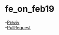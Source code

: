 # fe_on_feb19
 -[Previv](https://ak1385.github.io/fe_on_feb19/)  
 -[PullRequest](https://github.com/AK1385/fe_on_feb19/pulls)